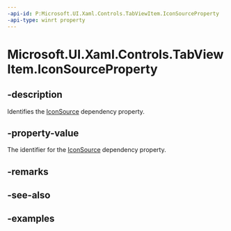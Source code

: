 ```yaml
---
-api-id: P:Microsoft.UI.Xaml.Controls.TabViewItem.IconSourceProperty
-api-type: winrt property
---
```


# Microsoft.UI.Xaml.Controls.TabViewItem.IconSourceProperty

<!--
public static Windows.UI.Xaml.DependencyProperty IconSourceProperty { get; }
-->

## -description

Identifies the [IconSource](tabviewitem_iconsource.md) dependency property.

## -property-value

The identifier for the [IconSource](tabviewitem_iconsource.md) dependency property.

## -remarks

## -see-also

## -examples

